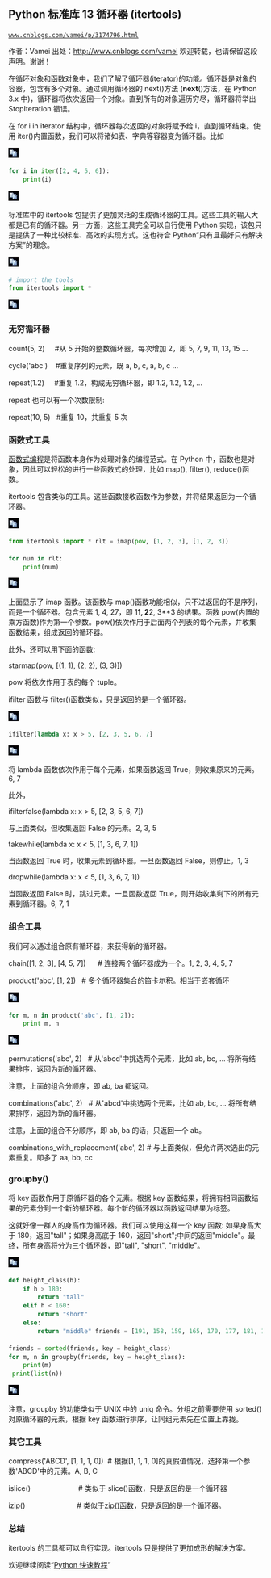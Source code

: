 ## Python 标准库 13 循环器 (itertools)

[`www.cnblogs.com/vamei/p/3174796.html`](http://www.cnblogs.com/vamei/p/3174796.html)

作者：Vamei 出处：http://www.cnblogs.com/vamei 欢迎转载，也请保留这段声明。谢谢！

在[循环对象](http://www.cnblogs.com/vamei/archive/2012/07/09/2582499.html)和[函数对象](http://www.cnblogs.com/vamei/archive/2012/07/10/2582772.html)中，我们了解了循环器(iterator)的功能。循环器是对象的容器，包含有多个对象。通过调用循环器的 next()方法 (__next__()方法，在 Python 3.x 中)，循环器将依次返回一个对象。直到所有的对象遍历穷尽，循环器将举出 StopIteration 错误。

在 for i in iterator 结构中，循环器每次返回的对象将赋予给 i，直到循环结束。使用 iter()内置函数，我们可以将诸如表、字典等容器变为循环器。比如

![复制代码](img/rdb_epub_4593197691164204437.jpg)

```py
for i in iter([2, 4, 5, 6]):
    print(i)

```

![复制代码](img/rdb_epub_4593197691164204437.jpg)

标准库中的 itertools 包提供了更加灵活的生成循环器的工具。这些工具的输入大都是已有的循环器。另一方面，这些工具完全可以自行使用 Python 实现，该包只是提供了一种比较标准、高效的实现方式。这也符合 Python“只有且最好只有解决方案”的理念。

![复制代码](img/rdb_epub_4593197691164204437.jpg)

```py
# import the tools
from itertools import *

```

![复制代码](img/rdb_epub_4593197691164204437.jpg)

### 无穷循环器

count(5, 2)     #从 5 开始的整数循环器，每次增加 2，即 5, 7, 9, 11, 13, 15 ...

cycle('abc')    #重复序列的元素，既 a, b, c, a, b, c ...

repeat(1.2)     #重复 1.2，构成无穷循环器，即 1.2, 1.2, 1.2, ...

repeat 也可以有一个次数限制:

repeat(10, 5)   #重复 10，共重复 5 次

### 函数式工具

[函数式编程](http://www.cnblogs.com/vamei/archive/2012/07/10/2582772.html)是将函数本身作为处理对象的编程范式。在 Python 中，函数也是对象，因此可以轻松的进行一些函数式的处理，比如 map(), filter(), reduce()函数。

itertools 包含类似的工具。这些函数接收函数作为参数，并将结果返回为一个循环器。

![复制代码](img/rdb_epub_4593197691164204437.jpg)

```py
from itertools import * rlt = imap(pow, [1, 2, 3], [1, 2, 3])

for num in rlt:
    print(num)

```

![复制代码](img/rdb_epub_4593197691164204437.jpg)

上面显示了 imap 函数。该函数与 map()函数功能相似，只不过返回的不是序列，而是一个循环器。包含元素 1, 4, 27，即 1**1, 2**2, 3**3 的结果。函数 pow(内置的乘方函数)作为第一个参数。pow()依次作用于后面两个列表的每个元素，并收集函数结果，组成返回的循环器。

此外，还可以用下面的函数:

starmap(pow, [(1, 1), (2, 2), (3, 3)])

pow 将依次作用于表的每个 tuple。

ifilter 函数与 filter()函数类似，只是返回的是一个循环器。

![复制代码](img/rdb_epub_4593197691164204437.jpg)

```py
ifilter(lambda x: x > 5, [2, 3, 5, 6, 7]

```

![复制代码](img/rdb_epub_4593197691164204437.jpg)

将 lambda 函数依次作用于每个元素，如果函数返回 True，则收集原来的元素。6, 7

此外，

ifilterfalse(lambda x: x > 5, [2, 3, 5, 6, 7]) 

与上面类似，但收集返回 False 的元素。2, 3, 5

takewhile(lambda x: x < 5, [1, 3, 6, 7, 1])

当函数返回 True 时，收集元素到循环器。一旦函数返回 False，则停止。1, 3

dropwhile(lambda x: x < 5, [1, 3, 6, 7, 1])

当函数返回 False 时，跳过元素。一旦函数返回 True，则开始收集剩下的所有元素到循环器。6, 7, 1 

### 组合工具 

我们可以通过组合原有循环器，来获得新的循环器。

chain([1, 2, 3], [4, 5, 7])      # 连接两个循环器成为一个。1, 2, 3, 4, 5, 7

product('abc', [1, 2])   # 多个循环器集合的笛卡尔积。相当于嵌套循环 

![复制代码](img/rdb_epub_4593197691164204437.jpg)

```py
for m, n in product('abc', [1, 2]):
    print m, n

```

![复制代码](img/rdb_epub_4593197691164204437.jpg)

permutations('abc', 2)   # 从'abcd'中挑选两个元素，比如 ab, bc, ... 将所有结果排序，返回为新的循环器。

注意，上面的组合分顺序，即 ab, ba 都返回。

combinations('abc', 2)   # 从'abcd'中挑选两个元素，比如 ab, bc, ... 将所有结果排序，返回为新的循环器。 

注意，上面的组合不分顺序，即 ab, ba 的话，只返回一个 ab。

combinations_with_replacement('abc', 2) # 与上面类似，但允许两次选出的元素重复。即多了 aa, bb, cc

### groupby()

将 key 函数作用于原循环器的各个元素。根据 key 函数结果，将拥有相同函数结果的元素分到一个新的循环器。每个新的循环器以函数返回结果为标签。

这就好像一群人的身高作为循环器。我们可以使用这样一个 key 函数: 如果身高大于 180，返回"tall"；如果身高底于 160，返回"short";中间的返回"middle"。最终，所有身高将分为三个循环器，即"tall", "short", "middle"。 

![复制代码](img/rdb_epub_4593197691164204437.jpg)

```py
def height_class(h):
    if h > 180:
        return "tall"
    elif h < 160:
        return "short"
    else:
        return "middle" friends = [191, 158, 159, 165, 170, 177, 181, 182, 190]

friends = sorted(friends, key = height_class)
for m, n in groupby(friends, key = height_class):
    print(m)
 print(list(n))

```

![复制代码](img/rdb_epub_4593197691164204437.jpg)

注意，groupby 的功能类似于 UNIX 中的 uniq 命令。分组之前需要使用 sorted()对原循环器的元素，根据 key 函数进行排序，让同组元素先在位置上靠拢。

### 其它工具

compress('ABCD', [1, 1, 1, 0])  # 根据[1, 1, 1, 0]的真假值情况，选择第一个参数'ABCD'中的元素。A, B, C

islice()                        # 类似于 slice()函数，只是返回的是一个循环器

izip()                          # 类似于[zip()函数](http://www.cnblogs.com/vamei/archive/2012/07/09/2582435.html)，只是返回的是一个循环器。 

### 总结

itertools 的工具都可以自行实现。itertools 只是提供了更加成形的解决方案。

欢迎继续阅读“[Python 快速教程](http://www.cnblogs.com/vamei/archive/2012/09/13/2682778.html)”